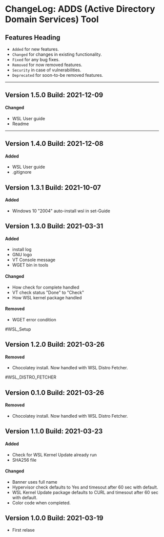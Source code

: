 # ChangeLog: ADDS (Active Directory Domain Services) Tool


## Features Heading
- `Added` for new features.
- `Changed` for changes in existing functionality.
- `Fixed` for any bug fixes.
- `Removed` for now removed features.
- `Security` in case of vulnerabilities.
- `Deprecated` for soon-to-be removed features.

[//]: # (Copy paste pallette)
[//]: # (#### Added)
[//]: # (#### Changed)
[//]: # (#### Fixed)
[//]: # (#### Removed)
[//]: # (#### Security)
[//]: # (#### Deprecated)

---

## Version 1.5.0 Build: 2021-12-09
#### Changed
- WSL User guide
- Readme

---


## Version 1.4.0 Build: 2021-12-08
#### Added
- WSL User guide
- .gitignore




## Version 1.3.1 Build: 2021-10-07
#### Added
- Windows 10 "2004" auto-install wsl in set-Guide


## Version 1.3.0 Build: 2021-03-31
#### Added
- install log
- GNU logo
- VT Console message
- WGET bin in tools

#### Changed
- How check for complete handled
- VT check status "Done" to "Check"
- How WSL kernel package handled

#### Removed
- WGET error condition


#WSL_Setup
## Version 1.2.0 Build: 2021-03-26
#### Removed
- Chocolatey install. Now handled with WSL Distro Fetcher.


#WSL_DISTRO_FETCHER
## Version 0.1.0 Build: 2021-03-26
#### Removed
- Chocolatey install. Now handled with WSL Distro Fetcher.


## Version 1.1.0 Build: 2021-03-23
#### Added
- Check for WSL Kernel Update already run
- SHA256 file

#### Changed
- Banner uses full name
- Hypervisor check defaults to Yes and timesout after 60 sec with default.
- WSL Kernel Update package defaults to CURL and timesout after 60 sec with default. 
- Color code when completed.


## Version 1.0.0 Build: 2021-03-19

- First relase